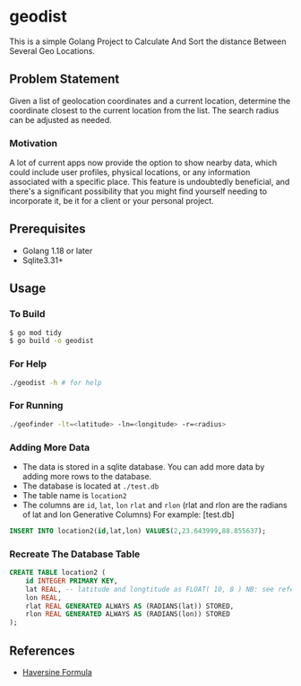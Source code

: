 # geodist

This is a simple Golang Project to Calculate And Sort the distance Between Several Geo Locations. 
## Problem Statement 
Given a list of geolocation coordinates and a current location, determine the coordinate closest to the
current location from the list. The search radius can be adjusted as needed. 
### Motivation 
A lot of current apps now provide the option to show nearby data, which could include user profiles, physical locations, or any information associated with a specific place. This feature is undoubtedly beneficial, and there's a significant possibility that you might find yourself needing to incorporate it, be it for a client or your personal project.

## Prerequisites 
- Golang 1.18 or later
- Sqlite3.31+ 

## Usage 
### To Build
```bash 
$ go mod tidy
$ go build -o geodist
``` 
### For Help

```bash
./geodist -h # for help
```
### For Running

```bash
./geofinder -lt=<latitude> -ln=<longitude> -r=<radius> 
```

### Adding More Data 
- The data is stored in a sqlite database. You can add more data by adding more rows to the database.
- The database is located at `./test.db` 
- The table name is `location2`
- The columns are `id`, `lat`, `lon` `rlat` and `rlon` (rlat and rlon are the radians of lat and lon Generative Columns)
For example: [test.db]  


```sql
INSERT INTO location2(id,lat,lon) VALUES(2,23.643999,88.855637);

```
### Recreate The Database Table 
```sql
CREATE TABLE location2 (
    id INTEGER PRIMARY KEY,
    lat REAL, -- latitude and longtitude as FLOAT( 10, 8 ) NB: see reference for more info
    lon REAL,
    rlat REAL GENERATED ALWAYS AS (RADIANS(lat)) STORED,
    rlon REAL GENERATED ALWAYS AS (RADIANS(lon)) STORED
);
```


## References 
- [Haversine Formula](https://en.wikipedia.org/wiki/Haversine_formula)

